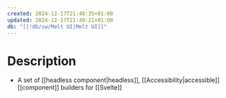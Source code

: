 ```yaml
---
created: 2024-12-17T21:48:35+01:00
updated: 2024-12-17T21:49:21+01:00
db: "[[!db/sw/Melt UI|Melt UI]]"
---
```

# Description
- A set of [[headless component|headless]], [[Accessibility|accessible]] [[component]] builders for [[Svelte]]